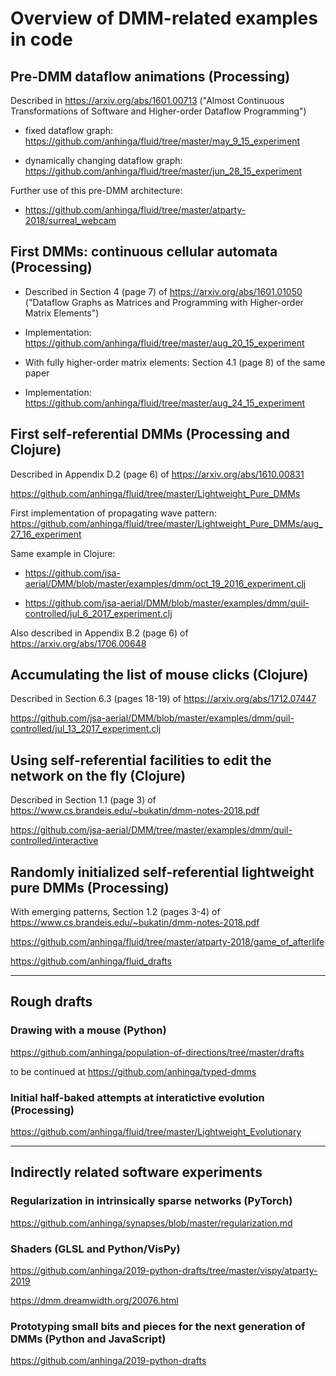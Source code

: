 # Overview of DMM-related examples in code

## Pre-DMM dataflow animations (Processing)

Described in https://arxiv.org/abs/1601.00713 ("Almost Continuous Transformations of Software and Higher-order Dataflow Programming")

  * fixed dataflow graph: https://github.com/anhinga/fluid/tree/master/may_9_15_experiment
  
  * dynamically changing dataflow graph: https://github.com/anhinga/fluid/tree/master/jun_28_15_experiment

Further use of this pre-DMM architecture:

  * https://github.com/anhinga/fluid/tree/master/atparty-2018/surreal_webcam

## First DMMs: continuous cellular automata (Processing)

  * Described in Section 4 (page 7) of https://arxiv.org/abs/1601.01050 ("Dataflow Graphs as Matrices and Programming with Higher-order Matrix Elements")

  * Implementation: https://github.com/anhinga/fluid/tree/master/aug_20_15_experiment

  * With fully higher-order matrix elements: Section 4.1 (page 8) of the same paper

  * Implementation: https://github.com/anhinga/fluid/tree/master/aug_24_15_experiment

## First self-referential DMMs (Processing and Clojure)

Described in Appendix D.2 (page 6) of https://arxiv.org/abs/1610.00831

https://github.com/anhinga/fluid/tree/master/Lightweight_Pure_DMMs

First implementation of propagating wave pattern: https://github.com/anhinga/fluid/tree/master/Lightweight_Pure_DMMs/aug_27_16_experiment

Same example in Clojure:

  * https://github.com/jsa-aerial/DMM/blob/master/examples/dmm/oct_19_2016_experiment.clj 
  
  * https://github.com/jsa-aerial/DMM/blob/master/examples/dmm/quil-controlled/jul_6_2017_experiment.clj

Also described in Appendix B.2 (page 6) of https://arxiv.org/abs/1706.00648

## Accumulating the list of mouse clicks (Clojure)

Described in Section 6.3 (pages 18-19) of https://arxiv.org/abs/1712.07447

https://github.com/jsa-aerial/DMM/blob/master/examples/dmm/quil-controlled/jul_13_2017_experiment.clj

## Using self-referential facilities to edit the network on the fly (Clojure)

Described in Section 1.1 (page 3) of https://www.cs.brandeis.edu/~bukatin/dmm-notes-2018.pdf 

https://github.com/jsa-aerial/DMM/tree/master/examples/dmm/quil-controlled/interactive

## Randomly initialized self-referential lightweight pure DMMs (Processing)

With emerging patterns, Section 1.2 (pages 3-4) of https://www.cs.brandeis.edu/~bukatin/dmm-notes-2018.pdf 

https://github.com/anhinga/fluid/tree/master/atparty-2018/game_of_afterlife

https://github.com/anhinga/fluid_drafts

*****************************

## Rough drafts

### Drawing with a mouse (Python)

https://github.com/anhinga/population-of-directions/tree/master/drafts

to be continued at https://github.com/anhinga/typed-dmms

### Initial half-baked attempts at interatictive evolution (Processing)

https://github.com/anhinga/fluid/tree/master/Lightweight_Evolutionary

*****************************

## Indirectly related software experiments

### Regularization in intrinsically sparse networks (PyTorch)

https://github.com/anhinga/synapses/blob/master/regularization.md

### Shaders (GLSL and Python/VisPy)

https://github.com/anhinga/2019-python-drafts/tree/master/vispy/atparty-2019

https://dmm.dreamwidth.org/20076.html

### Prototyping small bits and pieces for the next generation of DMMs (Python and JavaScript)

https://github.com/anhinga/2019-python-drafts
